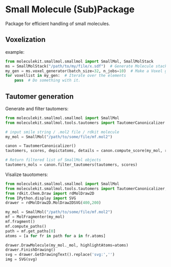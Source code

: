 # Small Molecule (Sub)Package

Package for efficient handling of small molecules.


## Voxelization 

example:

```python
from moleculekit.smallmol.smallmol import SmallMol, SmallMolStack
ms = SmallMolStack("/path/to/my/file/x.sdf")  # Generate Molecule stack 
my_gen = ms.voxel_generator(batch_size=32, n_jobs=10)  # Make a Voxel generator
for voxellist in my_gen:  # Iterate over the elements
    pass  # Do something with it.
```

## Tautomer generation
 
 
Generate and filter tautomers:
```python
from moleculekit.smallmol.smallmol import SmallMol
from moleculekit.smallmol.tools.tautomers import TautomerCanonicalizer

# input smile string / .mol2 file / rdkit molecule
my_mol = SmallMol("/path/to/some/file/mf.mol2")

canon = TautomerCanonicalizer()
tautomers, scores, depictatoms, details = canon.compute_score(my_mol, returndetails=True)

# Return filtered list of SmallMol objects
tautomers_mols = canon.filter_tautomers(tautomers, scores)
```

Visalize tauotomers:
```python
from moleculekit.smallmol.smallmol import SmallMol
from moleculekit.smallmol.tools.tautomers import TautomerCanonicalizer, MolFragmenter
from rdkit.Chem.Draw import rdMolDraw2D
from IPython.display import SVG
drawer = rdMolDraw2D.MolDraw2DSVG(400,200)

my_mol = SmallMol("/path/to/some/file/mf.mol2")
mf = MolFragmenter(my_mol)
mf.fragment()
mf.compute_paths()
path = mf.get_paths[0]
atoms = [a for fr in path for a in fr.atoms]

drawer.DrawMolecule(my_mol._mol, highlightAtoms=atoms)
drawer.FinishDrawing()
svg = drawer.GetDrawingText().replace('svg:','')
img = SVG(svg)
```
